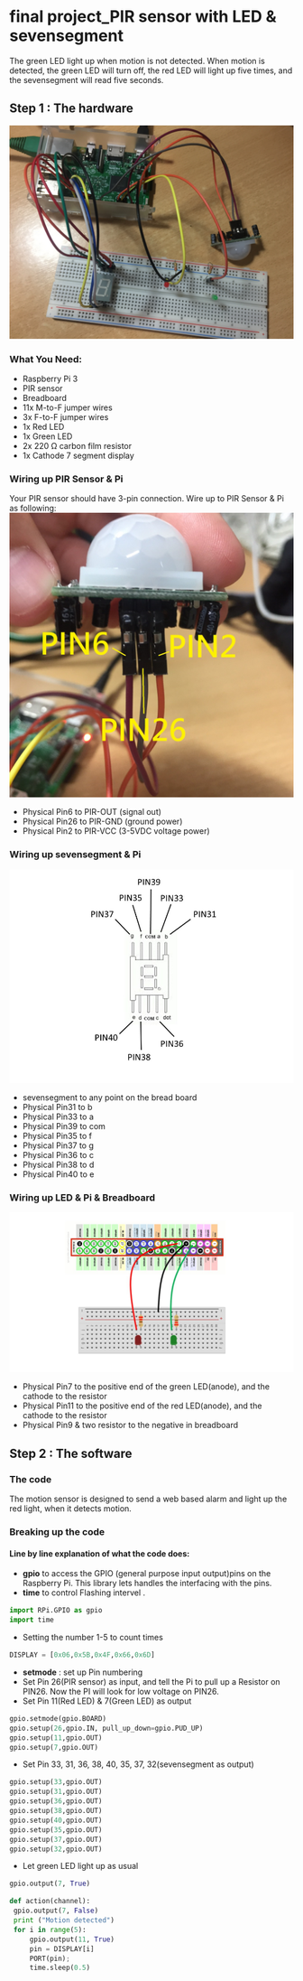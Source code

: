 # final project_PIR sensor with LED & sevensegment

The green LED light up when motion is not detected.
When motion is detected, the green LED will turn off, the red LED will light up five times, and the sevensegment will read five seconds.

## Step 1 : The hardware
![image](https://github.com/miya540/final-project/blob/master/IMG_5033.JPG)

### What You Need:
- Raspberry Pi 3
- PIR sensor
- Breadboard
- 11x M-to-F jumper wires
- 3x F-to-F jumper wires
- 1x Red LED
- 1x Green LED
- 2x 220 Ω carbon film resistor
- 1x Cathode 7 segment display

### Wiring up PIR Sensor & Pi
Your PIR sensor should have 3-pin connection. 
Wire up to PIR Sensor & Pi as following:
![image](https://github.com/miya540/final-project/blob/master/S__12476421.jpg)
- Physical Pin6 to PIR-OUT (signal out)
- Physical Pin26 to PIR-GND (ground power)
- Physical Pin2 to PIR-VCC (3-5VDC voltage power)

### Wiring up sevensegment & Pi

![image](https://github.com/miya540/final-project/blob/master/7%20segment.jpg)
- sevensegment to any point on the bread board
- Physical Pin31 to b
- Physical Pin33 to a
- Physical Pin39 to com 
- Physical Pin35 to f 
- Physical Pin37 to g 
- Physical Pin36 to c 
- Physical Pin38 to d
- Physical Pin40 to e

### Wiring up LED & Pi & Breadboard
![image](https://github.com/miya540/final-project/blob/master/LED.jpg)
- Physical Pin7 to the positive end of the green LED(anode), and the cathode to the resistor
- Physical Pin11 to the positive end of the red LED(anode), and the cathode to the resistor
- Physical Pin9 & two resistor to the negative in breadboard


## Step 2 : The software
### The code 
The motion sensor is designed to send a web based alarm and light up the red light, when it detects motion. 

### Breaking up the code
#### Line by line explanation of what the code does:
- **gpio** to access the GPIO (general purpose input output)pins on the Raspberry Pi. This library lets handles the interfacing with the pins.
- **time** to control Flashing intervel .

 ```python
import RPi.GPIO as gpio
import time
```

- Setting the number 1-5 to count times
 ```python
 DISPLAY = [0x06,0x5B,0x4F,0x66,0x6D]
 ```
 
 - **setmode** : set up Pin numbering
 - Set Pin 26(PIR sensor) as input, and tell the Pi to pull up a Resistor on PIN26. Now the PI will look for low voltage on PIN26.
 - Set Pin 11(Red LED) & 7(Green LED) as output
  ```python
gpio.setmode(gpio.BOARD)
gpio.setup(26,gpio.IN, pull_up_down=gpio.PUD_UP)
gpio.setup(11,gpio.OUT)
gpio.setup(7,gpio.OUT)
 ```
 - Set Pin 33, 31, 36, 38, 40, 35, 37, 32(sevensegment as output) 
  ```python
gpio.setup(33,gpio.OUT)
gpio.setup(31,gpio.OUT)
gpio.setup(36,gpio.OUT)
gpio.setup(38,gpio.OUT)
gpio.setup(40,gpio.OUT)
gpio.setup(35,gpio.OUT)
gpio.setup(37,gpio.OUT)
gpio.setup(32,gpio.OUT)
 ```
 
  - Let green LED light up as usual 
   ```python
 gpio.output(7, True)
  ```
  
   ```python
 def action(channel):
    gpio.output(7, False)
    print ("Motion detected")
    for i in range(5):
        gpio.output(11, True)
        pin = DISPLAY[i]
        PORT(pin);
        time.sleep(0.5)
        
 ```
